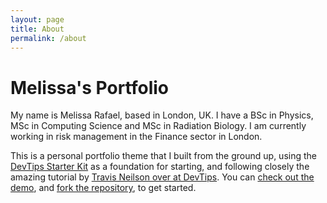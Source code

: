 ```yaml
---
layout: page
title: About
permalink: /about
---
```


# Melissa's Portfolio

My name is Melissa Rafael, based in London, UK.
I have a BSc in Physics, MSc in Computing Science and MSc in Radiation Biology.
I am currently working in risk management in the Finance sector in London.

This is a personal portfolio theme that I built from the ground up, using the [DevTips Starter Kit](http://devtipsstarterkit.com/) as a foundation for starting, and following closely the amazing tutorial by [Travis Neilson over at DevTips](https://www.youtube.com/watch?v=T6jKLsxbFg4&list=PL0CB3OvPhDA_STygmp3sDenx3UpdOMk7P). You can [check out the demo](lenpaul.github.io/portfolio-jekyll-theme/), and [fork the repository](https://github.com/LeNPaul/portfolio-jekyll-theme/fork), to get started.
